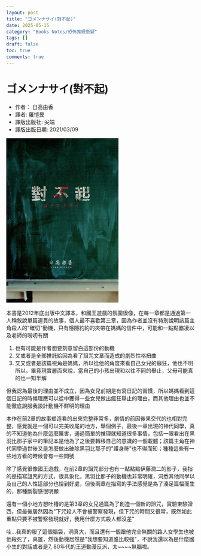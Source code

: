 ```yaml
---
layout: post
title: "ゴメンナサイ(對不起)"
date: 2025-05-15
category: "Books Notes/恐怖推理懸疑"
tags: []
draft: false
toc: true
comments: true
---
```


# ゴメンナサイ(對不起)
* 作者： 日高由香
* 譯者: 羅愷旻
* 譯版出版社: 尖端
* 譯版出版日期: 2021/03/09

<img src="/assets/posts/對不起.jpg" alt="" width="300"/>

<!-- more -->

本書是2012年底出版中文譯本，和國王遊戲的氛圍很像，在每一章都是通過第一人稱敘說單篇連貫的故事，個人最不喜歡第三章，因為作者並沒有特別說明該篇主角殺人的"確切"動機，只有隱隱約約的夾帶在媽媽的信件中，可能和一點點霸凌以及老師的嘮叨有關
1. 也有可能是作者想要刻意留白這部份的動機
2. 又或者是全部推託給因為看了詛咒文章而造成的劇烈性格扭曲
3. 又又或者是該篇視角是媽媽，所以從他的角度來看自己女兒的癲狂，他也不明所以，畢竟現實層面來說，當自己的小孩出現和以往不同的舉止，父母可能真的也一知半解

但我認為最後的理由並不成立，因為女兒前期是有寫日記的習慣，所以媽媽看到這個日記的時候理應可以從中獲得一些女兒做出瘋狂舉止的理由，而其他理由也並不能徹底說服我設計動機不鮮明的理由

本作在前2章的故事塑造看的出來完整非常多，劇情的前因後果交代的也相對完整，感覺就是一個可以完美收尾的地方，舉個例子，最後一章出現的神代同學，真的不知道他為什麼這麼厲害，通過簡單的推理就知道很多事情，包括一眼看出在黑羽比那子家中的筆記本是他為了之後要轉移自己的意識的一個載體；該篇主角在神代同學過世後又是怎麼做出破除黑羽比那子的"護身符"也不得而知；種種這些有一些地方看的時候會有一些問號

除了感覺很像國王遊戲，在前2章的詛咒部分也有一點點點伊藤潤二的影子，我指的是描寫詛咒的方式，很具象化，黑羽比那子的動機也非常明確，洞悉其他同學以及自己的人性這部分也恰到好處，但後兩章在描寫的手法感覺是為了湊足篇幅而生的，那種斷裂感很明顯

還有一個小地方想吐槽的是第3章的女兒通篇為了創造一個新的詛咒，實驗東驗證西，但最後居然因為"下咒殺人不會被警察發現，但下咒的時間又很常，既然如此重點只要不被警察發現就好，我用什麼方式殺人都沒差"

哇...我真的服了這個腦袋，洞真大，而且還有一個跟他完全無關的路人女學生也被他殺死了，真雖，然後動機居然是"我想要知道誰比較強"，不說我還以為是什麼國小生的對話或者是7, 80年代的王道動漫反派，太~\~\~\~無腦啦。